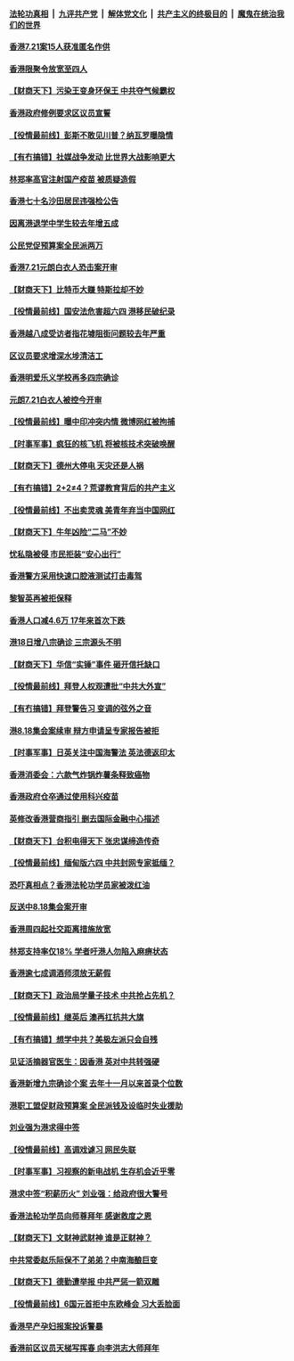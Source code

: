 

####  [法轮功真相](../../../../basic/blob/master/README.md?t=02250201) &nbsp;|&nbsp; [九评共产党](../../../../9ping.md/blob/master/README.md?t=02250201) &nbsp;|&nbsp; [解体党文化](../../../../jtdwh.md/blob/master/README.md?t=02250201)  &nbsp;|&nbsp; [共产主义的终极目的](../../../../gczydzjmd.md/blob/master/README.md?t=02250201) &nbsp;|&nbsp; [魔鬼在统治我们的世界](../../../../mgztzwmdsj.md/blob/master/README.md?t=02250201) 

#### [香港7.21案15人获准匿名作供](../pages/nsc415/n12770904.md?t=02250201) 

#### [香港限聚令放宽至四人](../pages/nsc415/n12770885.md?t=02250201) 

#### [【财商天下】污染王变身环保王 中共夺气候霸权](../pages/nsc415/n12770234.md?t=02250201) 

#### [香港政府修例要求区议员宣誓](../pages/nsc415/n12770857.md?t=02250201) 

#### [【役情最前线】彭斯不敢见川普？纳瓦罗曝隐情](../pages/nsc415/n12770729.md?t=02250201) 

#### [【有冇搞错】社媒战争发动 比世界大战影响更大](../pages/nsc415/n12768522.md?t=02250201) 

#### [林郑率高官注射国产疫苗 被质疑造假](../pages/nsc415/n12768606.md?t=02250201) 

#### [香港七十名沙田居民违强检公告](../pages/nsc415/n12768583.md?t=02250201) 

#### [因离港退学中学生较去年增五成](../pages/nsc415/n12768559.md?t=02250201) 

#### [公民党促预算案全民派两万](../pages/nsc415/n12768534.md?t=02250201) 

#### [香港7.21元朗白衣人恐击案开审](../pages/nsc415/n12768513.md?t=02250201) 

#### [【财商天下】比特币大赚  特斯拉却不妙](../pages/nsc415/n12768264.md?t=02250201) 

#### [【役情最前线】国安法危害超六四 港移民破纪录](../pages/nsc415/n12768151.md?t=02250201) 

#### [香港越八成受访者指花墟阻街问题较去年严重](../pages/nsc415/n12766388.md?t=02250201) 

#### [区议员要求增深水埗清洁工](../pages/nsc415/n12766333.md?t=02250201) 

#### [香港明爱乐义学校再多四宗确诊](../pages/nsc415/n12766331.md?t=02250201) 

#### [元朗7.21白衣人被控今开审](../pages/nsc415/n12766297.md?t=02250201) 

#### [【役情最前线】曝中印冲突内情 微博网红被拘捕](../pages/nsc415/n12765864.md?t=02250201) 

#### [【时事军事】疯狂的核飞机 将被核技术突破唤醒](../pages/nsc415/n12764458.md?t=02250201) 

#### [【财商天下】德州大停电 天灾还是人祸](../pages/nsc415/n12764506.md?t=02250201) 

#### [【有冇搞错】2+2≠4？荒谬教育背后的共产主义](../pages/nsc415/n12763590.md?t=02250201) 

#### [【役情最前线】不出卖灵魂 美青年弃当中国网红](../pages/nsc415/n12763559.md?t=02250201) 

#### [【财商天下】牛年凶险“二马”不妙](../pages/nsc415/n12763423.md?t=02250201) 

#### [忧私隐被侵 市民拒装“安心出行”](../pages/nsc415/n12761282.md?t=02250201) 

#### [香港警方采用快速口腔液测试打击毒驾](../pages/nsc415/n12761268.md?t=02250201) 

#### [黎智英再被拒保释](../pages/nsc415/n12761259.md?t=02250201) 

#### [香港人口减4.6万 17年来首次下跌](../pages/nsc415/n12761260.md?t=02250201) 

#### [港18日增八宗确诊 三宗源头不明](../pages/nsc415/n12761232.md?t=02250201) 

#### [【财商天下】华信“实锤”事件 砸开信托缺口](../pages/nsc415/n12760362.md?t=02250201) 

#### [【役情最前线】拜登人权观遭批“中共大外宣”](../pages/nsc415/n12760718.md?t=02250201) 

#### [【有冇搞错】拜登警告习 变调的弦外之音](../pages/nsc415/n12758743.md?t=02250201) 

#### [港8.18集会案续审 辩方申请呈专家报告被拒](../pages/nsc415/n12758767.md?t=02250201) 

#### [【时事军事】日英关注中国海警法 英法德返印太](../pages/nsc415/n12755289.md?t=02250201) 

#### [香港消委会：六款气炸锅炸薯条释致癌物](../pages/nsc415/n12758751.md?t=02250201) 

#### [香港政府仓卒通过使用科兴疫苗](../pages/nsc415/n12758730.md?t=02250201) 

#### [英修改香港营商指引 删去国际金融中心描述](../pages/nsc415/n12758738.md?t=02250201) 

#### [【财商天下】台积电得天下 张忠谋缔造传奇](../pages/nsc415/n12758294.md?t=02250201) 

#### [【役情最前线】缅甸版六四 中共封网专家抵缅？](../pages/nsc415/n12758340.md?t=02250201) 

#### [恐吓真相点？香港法轮功学员家被泼红油](../pages/nsc415/n12757033.md?t=02250201) 

#### [反送中8.18集会案开审](../pages/nsc415/n12756743.md?t=02250201) 

#### [香港周四起社交距离措施放宽](../pages/nsc415/n12756717.md?t=02250201) 

#### [林郑支持率仅18% 学者吁港人勿陷入麻痹状态](../pages/nsc415/n12756701.md?t=02250201) 

#### [香港逾七成调酒师须放无薪假](../pages/nsc415/n12756687.md?t=02250201) 

#### [【财商天下】政治局学量子技术 中共抢占先机？](../pages/nsc415/n12756063.md?t=02250201) 

#### [【役情最前线】继英后 澳再扛抗共大旗](../pages/nsc415/n12756165.md?t=02250201) 

#### [【有冇搞错】想学中共？美极左派只会自残](../pages/nsc415/n12754938.md?t=02250201) 

#### [见证活摘器官医生：因香港 英对中共转强硬](../pages/nsc415/n12755200.md?t=02250201) 

#### [香港新增九宗确诊个案 去年十一月以来首录个位数](../pages/nsc415/n12754942.md?t=02250201) 

#### [港职工盟促财政预算案 全民派钱及设临时失业援助](../pages/nsc415/n12754949.md?t=02250201) 

#### [刘业强为港求得中签](../pages/nsc415/n12754920.md?t=02250201) 

#### [【役情最前线】高调戏谑习 网民失联](../pages/nsc415/n12754717.md?t=02250201) 

#### [【时事军事】习视察的新电战机 生存机会近乎零](../pages/nsc415/n12751208.md?t=02250201) 

#### [港求中签“积薪历火” 刘业强：给政府很大警号](../pages/nsc415/n12750633.md?t=02250201) 

#### [香港法轮功学员向师尊拜年 感谢救度之恩](../pages/nsc415/n12750063.md?t=02250201) 

#### [【财商天下】文财神武财神 谁是正财神？](../pages/nsc415/n12749965.md?t=02250201) 

#### [中共常委赵乐际保不了弟弟？中南海酿巨变](../pages/nsc415/n12749602.md?t=02250201) 

#### [【财商天下】德勤遭举报 中共严惩一箭双雕](../pages/nsc415/n12747340.md?t=02250201) 

#### [【役情最前线】6国元首拒中东欧峰会 习大丢脸面](../pages/nsc415/n12747399.md?t=02250201) 

#### [香港早产孕妇报案投诉警暴](../pages/nsc415/n12746314.md?t=02250201) 

#### [香港前区议员天梯写挥春 向李洪志大师拜年](../pages/nsc415/n12746351.md?t=02250201) 

